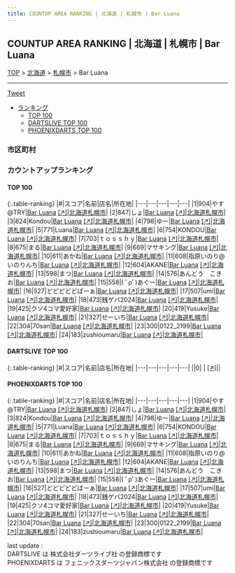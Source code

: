 ```yaml
---
title: COUNTUP AREA RANKING | 北海道 | 札幌市 | Bar Luana
---
```

## COUNTUP AREA RANKING | 北海道 | 札幌市 | Bar Luana

[TOP](/darts/rank/) > [北海道](/darts/rank/北海道/) > [札幌市](/darts/rank/北海道/札幌市/) > Bar Luana

___

<a href="https://twitter.com/share?ref_src=twsrc%5Etfw" data-text="COUNTUP AREA RANKING | 北海道札幌市Bar Luana" class="twitter-share-button" data-hashtags="DARTSLIVE,PHOENIXDARTS,darts,ダーツ" data-show-count="false">Tweet</a>

* [ランキング](#カウントアップランキング)
    * [TOP 100](#top-100)
    * [DARTSLIVE TOP 100](#dartslive-top-100)
    * [PHOENIXDARTS TOP 100](#phoenixdarts-top-100)

### 市区町村

<ul>

</ul>

### カウントアップランキング

#### TOP 100



{:.table-ranking}
|#|スコア|名前|店名|所在地|
|---|---|---|---|---|
|1|904|<span class="rank-name-pd">やす@TRY</span>|<a href="/darts/rank/shops/88740.html">Bar Luana</a> <a href="https://vs.phoenixdarts.com/jp/shop/shopDetailInfo/s_88740?s_seq=88740">[↗]</a>|<a href="/darts/rank/北海道/札幌市">北海道札幌市</a>|
|2|847|<span class="rank-name-pd">しょ</span>|<a href="/darts/rank/shops/88740.html">Bar Luana</a> <a href="https://vs.phoenixdarts.com/jp/shop/shopDetailInfo/s_88740?s_seq=88740">[↗]</a>|<a href="/darts/rank/北海道/札幌市">北海道札幌市</a>|
|3|824|<span class="rank-name-pd">Kondou</span>|<a href="/darts/rank/shops/88740.html">Bar Luana</a> <a href="https://vs.phoenixdarts.com/jp/shop/shopDetailInfo/s_88740?s_seq=88740">[↗]</a>|<a href="/darts/rank/北海道/札幌市">北海道札幌市</a>|
|4|798|<span class="rank-name-pd">ゆー</span>|<a href="/darts/rank/shops/88740.html">Bar Luana</a> <a href="https://vs.phoenixdarts.com/jp/shop/shopDetailInfo/s_88740?s_seq=88740">[↗]</a>|<a href="/darts/rank/北海道/札幌市">北海道札幌市</a>|
|5|771|<span class="rank-name-pd">Luana</span>|<a href="/darts/rank/shops/88740.html">Bar Luana</a> <a href="https://vs.phoenixdarts.com/jp/shop/shopDetailInfo/s_88740?s_seq=88740">[↗]</a>|<a href="/darts/rank/北海道/札幌市">北海道札幌市</a>|
|6|754|<span class="rank-name-pd">KONDOU</span>|<a href="/darts/rank/shops/88740.html">Bar Luana</a> <a href="https://vs.phoenixdarts.com/jp/shop/shopDetailInfo/s_88740?s_seq=88740">[↗]</a>|<a href="/darts/rank/北海道/札幌市">北海道札幌市</a>|
|7|703|<span class="rank-name-pd">ｔｏｓｓｈｙ</span>|<a href="/darts/rank/shops/88740.html">Bar Luana</a> <a href="https://vs.phoenixdarts.com/jp/shop/shopDetailInfo/s_88740?s_seq=88740">[↗]</a>|<a href="/darts/rank/北海道/札幌市">北海道札幌市</a>|
|8|675|<span class="rank-name-pd">まる</span>|<a href="/darts/rank/shops/88740.html">Bar Luana</a> <a href="https://vs.phoenixdarts.com/jp/shop/shopDetailInfo/s_88740?s_seq=88740">[↗]</a>|<a href="/darts/rank/北海道/札幌市">北海道札幌市</a>|
|9|669|<span class="rank-name-pd">マサキング</span>|<a href="/darts/rank/shops/88740.html">Bar Luana</a> <a href="https://vs.phoenixdarts.com/jp/shop/shopDetailInfo/s_88740?s_seq=88740">[↗]</a>|<a href="/darts/rank/北海道/札幌市">北海道札幌市</a>|
|10|611|<span class="rank-name-pd">あかね</span>|<a href="/darts/rank/shops/88740.html">Bar Luana</a> <a href="https://vs.phoenixdarts.com/jp/shop/shopDetailInfo/s_88740?s_seq=88740">[↗]</a>|<a href="/darts/rank/北海道/札幌市">北海道札幌市</a>|
|11|608|<span class="rank-name-pd">指原いのり@いのりんち</span>|<a href="/darts/rank/shops/88740.html">Bar Luana</a> <a href="https://vs.phoenixdarts.com/jp/shop/shopDetailInfo/s_88740?s_seq=88740">[↗]</a>|<a href="/darts/rank/北海道/札幌市">北海道札幌市</a>|
|12|604|<span class="rank-name-pd">AKANE</span>|<a href="/darts/rank/shops/88740.html">Bar Luana</a> <a href="https://vs.phoenixdarts.com/jp/shop/shopDetailInfo/s_88740?s_seq=88740">[↗]</a>|<a href="/darts/rank/北海道/札幌市">北海道札幌市</a>|
|13|598|<span class="rank-name-pd">まつ</span>|<a href="/darts/rank/shops/88740.html">Bar Luana</a> <a href="https://vs.phoenixdarts.com/jp/shop/shopDetailInfo/s_88740?s_seq=88740">[↗]</a>|<a href="/darts/rank/北海道/札幌市">北海道札幌市</a>|
|14|576|<span class="rank-name-pd">あんどう　こきお</span>|<a href="/darts/rank/shops/88740.html">Bar Luana</a> <a href="https://vs.phoenixdarts.com/jp/shop/shopDetailInfo/s_88740?s_seq=88740">[↗]</a>|<a href="/darts/rank/北海道/札幌市">北海道札幌市</a>|
|15|558|<span class="rank-name-pd">( ﾟρﾟ)あぐー</span>|<a href="/darts/rank/shops/88740.html">Bar Luana</a> <a href="https://vs.phoenixdarts.com/jp/shop/shopDetailInfo/s_88740?s_seq=88740">[↗]</a>|<a href="/darts/rank/北海道/札幌市">北海道札幌市</a>|
|16|527|<span class="rank-name-pd">どどどどどばーぁ</span>|<a href="/darts/rank/shops/88740.html">Bar Luana</a> <a href="https://vs.phoenixdarts.com/jp/shop/shopDetailInfo/s_88740?s_seq=88740">[↗]</a>|<a href="/darts/rank/北海道/札幌市">北海道札幌市</a>|
|17|507|<span class="rank-name-pd">umi</span>|<a href="/darts/rank/shops/88740.html">Bar Luana</a> <a href="https://vs.phoenixdarts.com/jp/shop/shopDetailInfo/s_88740?s_seq=88740">[↗]</a>|<a href="/darts/rank/北海道/札幌市">北海道札幌市</a>|
|18|473|<span class="rank-name-pd">銭ゲバ2024</span>|<a href="/darts/rank/shops/88740.html">Bar Luana</a> <a href="https://vs.phoenixdarts.com/jp/shop/shopDetailInfo/s_88740?s_seq=88740">[↗]</a>|<a href="/darts/rank/北海道/札幌市">北海道札幌市</a>|
|19|425|<span class="rank-name-pd">クソ4コマ愛好家</span>|<a href="/darts/rank/shops/88740.html">Bar Luana</a> <a href="https://vs.phoenixdarts.com/jp/shop/shopDetailInfo/s_88740?s_seq=88740">[↗]</a>|<a href="/darts/rank/北海道/札幌市">北海道札幌市</a>|
|20|419|<span class="rank-name-pd">Yusuke</span>|<a href="/darts/rank/shops/88740.html">Bar Luana</a> <a href="https://vs.phoenixdarts.com/jp/shop/shopDetailInfo/s_88740?s_seq=88740">[↗]</a>|<a href="/darts/rank/北海道/札幌市">北海道札幌市</a>|
|21|327|<span class="rank-name-pd">せーいち</span>|<a href="/darts/rank/shops/88740.html">Bar Luana</a> <a href="https://vs.phoenixdarts.com/jp/shop/shopDetailInfo/s_88740?s_seq=88740">[↗]</a>|<a href="/darts/rank/北海道/札幌市">北海道札幌市</a>|
|22|304|<span class="rank-name-pd">70san</span>|<a href="/darts/rank/shops/88740.html">Bar Luana</a> <a href="https://vs.phoenixdarts.com/jp/shop/shopDetailInfo/s_88740?s_seq=88740">[↗]</a>|<a href="/darts/rank/北海道/札幌市">北海道札幌市</a>|
|23|300|<span class="rank-name-pd">0122_2199</span>|<a href="/darts/rank/shops/88740.html">Bar Luana</a> <a href="https://vs.phoenixdarts.com/jp/shop/shopDetailInfo/s_88740?s_seq=88740">[↗]</a>|<a href="/darts/rank/北海道/札幌市">北海道札幌市</a>|
|24|183|<span class="rank-name-pd">zushioumaru</span>|<a href="/darts/rank/shops/88740.html">Bar Luana</a> <a href="https://vs.phoenixdarts.com/jp/shop/shopDetailInfo/s_88740?s_seq=88740">[↗]</a>|<a href="/darts/rank/北海道/札幌市">北海道札幌市</a>|


#### DARTSLIVE TOP 100



{:.table-ranking}
|#|スコア|名前|店名|所在地|
|---|---|---|---|---|
||0|<span class="rank-name-dl"> </span>|<a href="/darts/rank/shops/.html"></a> <a href="">[↗]</a>|<a href="/darts/rank//"></a>|


#### PHOENIXDARTS TOP 100



{:.table-ranking}
|#|スコア|名前|店名|所在地|
|---|---|---|---|---|
|1|904|<span class="rank-name-pd">やす@TRY</span>|<a href="/darts/rank/shops/88740.html">Bar Luana</a> <a href="https://vs.phoenixdarts.com/jp/shop/shopDetailInfo/s_88740?s_seq=88740">[↗]</a>|<a href="/darts/rank/北海道/札幌市">北海道札幌市</a>|
|2|847|<span class="rank-name-pd">しょ</span>|<a href="/darts/rank/shops/88740.html">Bar Luana</a> <a href="https://vs.phoenixdarts.com/jp/shop/shopDetailInfo/s_88740?s_seq=88740">[↗]</a>|<a href="/darts/rank/北海道/札幌市">北海道札幌市</a>|
|3|824|<span class="rank-name-pd">Kondou</span>|<a href="/darts/rank/shops/88740.html">Bar Luana</a> <a href="https://vs.phoenixdarts.com/jp/shop/shopDetailInfo/s_88740?s_seq=88740">[↗]</a>|<a href="/darts/rank/北海道/札幌市">北海道札幌市</a>|
|4|798|<span class="rank-name-pd">ゆー</span>|<a href="/darts/rank/shops/88740.html">Bar Luana</a> <a href="https://vs.phoenixdarts.com/jp/shop/shopDetailInfo/s_88740?s_seq=88740">[↗]</a>|<a href="/darts/rank/北海道/札幌市">北海道札幌市</a>|
|5|771|<span class="rank-name-pd">Luana</span>|<a href="/darts/rank/shops/88740.html">Bar Luana</a> <a href="https://vs.phoenixdarts.com/jp/shop/shopDetailInfo/s_88740?s_seq=88740">[↗]</a>|<a href="/darts/rank/北海道/札幌市">北海道札幌市</a>|
|6|754|<span class="rank-name-pd">KONDOU</span>|<a href="/darts/rank/shops/88740.html">Bar Luana</a> <a href="https://vs.phoenixdarts.com/jp/shop/shopDetailInfo/s_88740?s_seq=88740">[↗]</a>|<a href="/darts/rank/北海道/札幌市">北海道札幌市</a>|
|7|703|<span class="rank-name-pd">ｔｏｓｓｈｙ</span>|<a href="/darts/rank/shops/88740.html">Bar Luana</a> <a href="https://vs.phoenixdarts.com/jp/shop/shopDetailInfo/s_88740?s_seq=88740">[↗]</a>|<a href="/darts/rank/北海道/札幌市">北海道札幌市</a>|
|8|675|<span class="rank-name-pd">まる</span>|<a href="/darts/rank/shops/88740.html">Bar Luana</a> <a href="https://vs.phoenixdarts.com/jp/shop/shopDetailInfo/s_88740?s_seq=88740">[↗]</a>|<a href="/darts/rank/北海道/札幌市">北海道札幌市</a>|
|9|669|<span class="rank-name-pd">マサキング</span>|<a href="/darts/rank/shops/88740.html">Bar Luana</a> <a href="https://vs.phoenixdarts.com/jp/shop/shopDetailInfo/s_88740?s_seq=88740">[↗]</a>|<a href="/darts/rank/北海道/札幌市">北海道札幌市</a>|
|10|611|<span class="rank-name-pd">あかね</span>|<a href="/darts/rank/shops/88740.html">Bar Luana</a> <a href="https://vs.phoenixdarts.com/jp/shop/shopDetailInfo/s_88740?s_seq=88740">[↗]</a>|<a href="/darts/rank/北海道/札幌市">北海道札幌市</a>|
|11|608|<span class="rank-name-pd">指原いのり@いのりんち</span>|<a href="/darts/rank/shops/88740.html">Bar Luana</a> <a href="https://vs.phoenixdarts.com/jp/shop/shopDetailInfo/s_88740?s_seq=88740">[↗]</a>|<a href="/darts/rank/北海道/札幌市">北海道札幌市</a>|
|12|604|<span class="rank-name-pd">AKANE</span>|<a href="/darts/rank/shops/88740.html">Bar Luana</a> <a href="https://vs.phoenixdarts.com/jp/shop/shopDetailInfo/s_88740?s_seq=88740">[↗]</a>|<a href="/darts/rank/北海道/札幌市">北海道札幌市</a>|
|13|598|<span class="rank-name-pd">まつ</span>|<a href="/darts/rank/shops/88740.html">Bar Luana</a> <a href="https://vs.phoenixdarts.com/jp/shop/shopDetailInfo/s_88740?s_seq=88740">[↗]</a>|<a href="/darts/rank/北海道/札幌市">北海道札幌市</a>|
|14|576|<span class="rank-name-pd">あんどう　こきお</span>|<a href="/darts/rank/shops/88740.html">Bar Luana</a> <a href="https://vs.phoenixdarts.com/jp/shop/shopDetailInfo/s_88740?s_seq=88740">[↗]</a>|<a href="/darts/rank/北海道/札幌市">北海道札幌市</a>|
|15|558|<span class="rank-name-pd">( ﾟρﾟ)あぐー</span>|<a href="/darts/rank/shops/88740.html">Bar Luana</a> <a href="https://vs.phoenixdarts.com/jp/shop/shopDetailInfo/s_88740?s_seq=88740">[↗]</a>|<a href="/darts/rank/北海道/札幌市">北海道札幌市</a>|
|16|527|<span class="rank-name-pd">どどどどどばーぁ</span>|<a href="/darts/rank/shops/88740.html">Bar Luana</a> <a href="https://vs.phoenixdarts.com/jp/shop/shopDetailInfo/s_88740?s_seq=88740">[↗]</a>|<a href="/darts/rank/北海道/札幌市">北海道札幌市</a>|
|17|507|<span class="rank-name-pd">umi</span>|<a href="/darts/rank/shops/88740.html">Bar Luana</a> <a href="https://vs.phoenixdarts.com/jp/shop/shopDetailInfo/s_88740?s_seq=88740">[↗]</a>|<a href="/darts/rank/北海道/札幌市">北海道札幌市</a>|
|18|473|<span class="rank-name-pd">銭ゲバ2024</span>|<a href="/darts/rank/shops/88740.html">Bar Luana</a> <a href="https://vs.phoenixdarts.com/jp/shop/shopDetailInfo/s_88740?s_seq=88740">[↗]</a>|<a href="/darts/rank/北海道/札幌市">北海道札幌市</a>|
|19|425|<span class="rank-name-pd">クソ4コマ愛好家</span>|<a href="/darts/rank/shops/88740.html">Bar Luana</a> <a href="https://vs.phoenixdarts.com/jp/shop/shopDetailInfo/s_88740?s_seq=88740">[↗]</a>|<a href="/darts/rank/北海道/札幌市">北海道札幌市</a>|
|20|419|<span class="rank-name-pd">Yusuke</span>|<a href="/darts/rank/shops/88740.html">Bar Luana</a> <a href="https://vs.phoenixdarts.com/jp/shop/shopDetailInfo/s_88740?s_seq=88740">[↗]</a>|<a href="/darts/rank/北海道/札幌市">北海道札幌市</a>|
|21|327|<span class="rank-name-pd">せーいち</span>|<a href="/darts/rank/shops/88740.html">Bar Luana</a> <a href="https://vs.phoenixdarts.com/jp/shop/shopDetailInfo/s_88740?s_seq=88740">[↗]</a>|<a href="/darts/rank/北海道/札幌市">北海道札幌市</a>|
|22|304|<span class="rank-name-pd">70san</span>|<a href="/darts/rank/shops/88740.html">Bar Luana</a> <a href="https://vs.phoenixdarts.com/jp/shop/shopDetailInfo/s_88740?s_seq=88740">[↗]</a>|<a href="/darts/rank/北海道/札幌市">北海道札幌市</a>|
|23|300|<span class="rank-name-pd">0122_2199</span>|<a href="/darts/rank/shops/88740.html">Bar Luana</a> <a href="https://vs.phoenixdarts.com/jp/shop/shopDetailInfo/s_88740?s_seq=88740">[↗]</a>|<a href="/darts/rank/北海道/札幌市">北海道札幌市</a>|
|24|183|<span class="rank-name-pd">zushioumaru</span>|<a href="/darts/rank/shops/88740.html">Bar Luana</a> <a href="https://vs.phoenixdarts.com/jp/shop/shopDetailInfo/s_88740?s_seq=88740">[↗]</a>|<a href="/darts/rank/北海道/札幌市">北海道札幌市</a>|


<div class="footer border-top border-gray-light mt-5 pt-3 text-right text-gray">
    last update : <span style="font-weight: italic" id="foot_last_modified"></span><br />
    DARTSLIVE は 株式会社ダーツライブ社 の登録商標です<br />
    PHOENIXDARTS は フェニックスダーツジャパン株式会社 の登録商標です<br />
</div>

<script src="https://cdnjs.cloudflare.com/ajax/libs/jquery.tablesorter/2.31.3/js/jquery.tablesorter.min.js" integrity="sha512-qzgd5cYSZcosqpzpn7zF2ZId8f/8CHmFKZ8j7mU4OUXTNRd5g+ZHBPsgKEwoqxCtdQvExE5LprwwPAgoicguNg==" crossorigin="anonymous" referrerpolicy="no-referrer"></script>
<link rel="stylesheet" href="https://cdnjs.cloudflare.com/ajax/libs/jquery.tablesorter/2.31.3/css/theme.default.min.css" integrity="sha512-wghhOJkjQX0Lh3NSWvNKeZ0ZpNn+SPVXX1Qyc9OCaogADktxrBiBdKGDoqVUOyhStvMBmJQ8ZdMHiR3wuEq8+w==" crossorigin="anonymous" referrerpolicy="no-referrer" />
<script>
$(function() {
    $(".table-ranking").tablesorter({sortList:[[0, 0]]});
    $("#foot_last_modified").text(formatDate(new Date(document.lastModified), 'yyyy-MM-dd HH:mm:ss'));
});
</script>

<script async src="https://platform.twitter.com/widgets.js" charset="utf-8"></script>